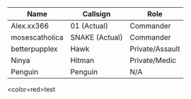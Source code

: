 | Name             | Callsign        | Role            |
|----------------|---------------|---------------|
| Alex.xx366     | 01 (Actual)   | Commander     |
| mosescatholica | SNAKE (Actual) | Commander     |
| betterpupplex  | Hawk          | Private/Assault |
| Ninya          | Hitman        | Private/Medic   |
| Penguin        | Penguin       | N/A           |

<color=red>test</color>

